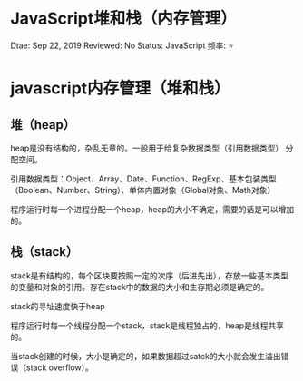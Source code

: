 # JavaScript堆和栈（内存管理）

Dtae: Sep 22, 2019
Reviewed: No
Status: JavaScript
频率: ⭐

# javascript内存管理（堆和栈）

## 堆（heap）

heap是没有结构的，杂乱无章的。一般用于给复杂数据类型（引用数据类型） 分配空间。

引用数据类型：Object、Array、Date、Function、RegExp、基本包装类型（Boolean、Number、String）、单体内置对象（Global对象、Math对象）

程序运行时每一个进程分配一个heap，heap的大小不确定，需要的话是可以增加的。

## 栈（stack）

stack是有结构的，每个区块要按照一定的次序（后进先出），存放一些基本类型的变量和对象的引用。存在stack中的数据的大小和生存期必须是确定的。

stack的寻址速度快于heap

程序运行时每一个线程分配一个stack，stack是线程独占的，heap是线程共享的。

当stack创建的时候，大小是确定的，如果数据超过satck的大小就会发生溢出错误（stack overflow）。